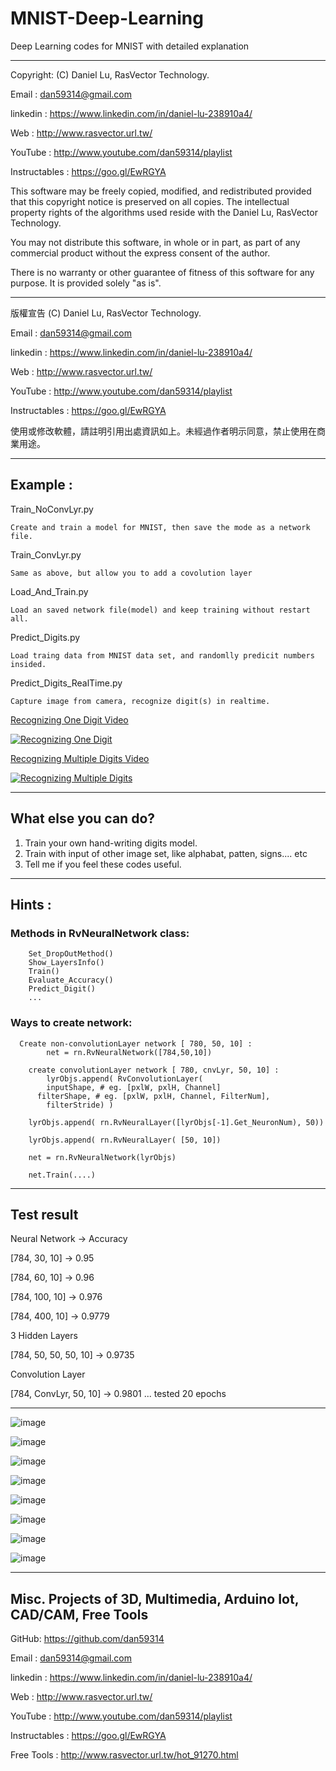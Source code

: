 # MNIST-Deep-Learning
Deep Learning codes for MNIST with detailed explanation 

  ---------------------------------------------------------------------------------

  Copyright: (C) Daniel Lu, RasVector Technology.

  Email : dan59314@gmail.com
  
  linkedin : https://www.linkedin.com/in/daniel-lu-238910a4/
  
  Web :     http://www.rasvector.url.tw/
  
  YouTube : http://www.youtube.com/dan59314/playlist
  
  Instructables : https://goo.gl/EwRGYA
  
  

  This software may be freely copied, modified, and redistributed
  provided that this copyright notice is preserved on all copies.
  The intellectual property rights of the algorithms used reside
  with the Daniel Lu, RasVector Technology.

  You may not distribute this software, in whole or in part, as
  part of any commercial product without the express consent of
  the author.

  There is no warranty or other guarantee of fitness of this
  software for any purpose. It is provided solely "as is".

  ---------------------------------------------------------------------------------
  版權宣告  (C) Daniel Lu, RasVector Technology.

  Email : dan59314@gmail.com
  
  linkedin : https://www.linkedin.com/in/daniel-lu-238910a4/
  
  Web :     http://www.rasvector.url.tw/
  
  YouTube : http://www.youtube.com/dan59314/playlist
  
  Instructables : https://goo.gl/EwRGYA
  
  

  使用或修改軟體，請註明引用出處資訊如上。未經過作者明示同意，禁止使用在商業用途。
  
  
---------------------------------------------------------------------------------


## Example :  

  Train_NoConvLyr.py
  
  	Create and train a model for MNIST, then save the mode as a network file.
  
  Train_ConvLyr.py
  
    Same as above, but allow you to add a covolution layer    
  
  Load_And_Train.py
  
  	Load an saved network file(model) and keep training without restart all.
  
  Predict_Digits.py 
  
    Load traing data from MNIST data set, and randomlly predicit numbers insided.
  
  Predict_Digits_RealTime.py
  
    Capture image from camera, recognize digit(s) in realtime.    

[Recognizing One Digit Video](https://goo.gl/X8KAGz)

[![Recognizing One Digit](https://github.com/dan59314/MNIST-Deep-Learning/blob/master/images/Realtime_Predict.JPG)](https://goo.gl/X8KAGz?t=0s "One Digit Recognizing") 
		

[Recognizing Multiple Digits Video](https://youtu.be/FCE8azMDrMs)

[![Recognizing Multiple Digits](https://github.com/dan59314/MNIST-Deep-Learning/blob/master/images/Predict_MultiDigits.JPG)](https://youtu.be/FCE8azMDrMs?t=0s "One Digit Recognizing") 
        
------------------------------------------------------------------------------------
## What else you can do?

  1. Train your own hand-writing digits model.
  2. Train with input of other image set, like alphabat, patten, signs.... etc
  3. Tell me if you feel these codes useful.
  
-----------------------------------------------------------------------------------
      
## Hints :
  
  ### Methods in RvNeuralNetwork class:
  		Set_DropOutMethod()
  		Show_LayersInfo()
  		Train()
  		Evaluate_Accuracy()
  		Predict_Digit()
  		...
          
  ### Ways to create network:    
    
      Create non-convolutionLayer network [ 780, 50, 10] :    
    		net = rn.RvNeuralNetwork([784,50,10])      
      
    	create convolutionLayer network [ 780, cnvLyr, 50, 10] :
    		lyrObjs.append( RvConvolutionLayer(
       	 	inputShape, # eg. [pxlW, pxlH, Channel]
      	  filterShape, # eg. [pxlW, pxlH, Channel, FilterNum], 
     	   	filterStride) )         
        
       	lyrObjs.append( rn.RvNeuralLayer([lyrObjs[-1].Get_NeuronNum), 50))
       
       	lyrObjs.append( rn.RvNeuralLayer( [50, 10])
       
      	net = rn.RvNeuralNetwork(lyrObjs)
      
      	net.Train(....)

------------------------------------------------------------------------------------      
## Test result

Neural Network -> Accuracy

[784, 30, 10] -> 0.95

[784, 60, 10] -> 0.96

[784, 100, 10] -> 0.976

[784, 400, 10] -> 0.9779

3 Hidden Layers 

[784, 50, 50, 50, 10] -> 0.9735

Convolution Layer

[784, ConvLyr, 50, 10] -> 0.9801 ... tested 20 epochs

----------------------------------------------------------------------------------

![image](https://github.com/dan59314/MNIST-Deep-Learning/blob/master/images/Spyder01.jpg=640x480)

![image](https://github.com/dan59314/MNIST-Deep-Learning/blob/master/images/Spyder02.jpg)

![image](https://github.com/dan59314/MNIST-Deep-Learning/blob/master/images/train01.jpg)

![image](https://github.com/dan59314/MNIST-Deep-Learning/blob/master/images/train02.jpg)

![image](https://github.com/dan59314/MNIST-Deep-Learning/blob/master/images/train03.jpg)

![image](https://github.com/dan59314/MNIST-Deep-Learning/blob/master/images/Note01.jpg)

![image](https://github.com/dan59314/MNIST-Deep-Learning/blob/master/images/Note02.jpg)

![image](https://github.com/dan59314/MNIST-Deep-Learning/blob/master/images/Note03.jpg)

------------------------------------------------------------------------------------
## Misc. Projects of 3D, Multimedia, Arduino Iot, CAD/CAM, Free Tools

GitHub: https://github.com/dan59314

Email : dan59314@gmail.com

linkedin : https://www.linkedin.com/in/daniel-lu-238910a4/

Web : http://www.rasvector.url.tw/

YouTube : http://www.youtube.com/dan59314/playlist

Instructables : https://goo.gl/EwRGYA

Free Tools :	http://www.rasvector.url.tw/hot_91270.html
